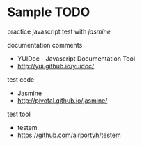 Sample TODO
===

practice javascript test with *jasmine*

documentation comments
- YUIDoc - Javascript Documentation Tool
- http://yui.github.io/yuidoc/

test code
- Jasmine
- http://pivotal.github.io/jasmine/

test tool
- testem
- https://github.com/airportyh/testem
